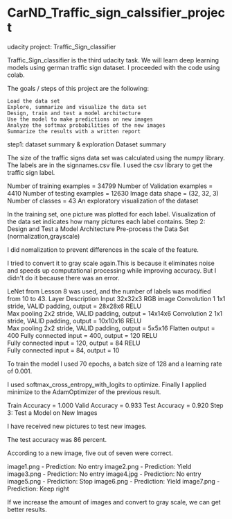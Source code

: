 # CarND_Traffic_sign_calssifier_project
udacity project: Traffic_Sign_classifier

Traffic_Sign_classifier is the third udacity task. We will learn deep learning models using german traffic sign dataset. I proceeded with the code using colab.

The goals / steps of this project are the following:

    Load the data set
    Explore, summarize and visualize the data set
    Design, train and test a model architecture
    Use the model to make predictions on new images
    Analyze the softmax probabilities of the new images
    Summarize the results with a written report

step1: dataset summary & exploration
Dataset summary

The size of the traffic signs data set was calculated using the numpy library. The labels are in the signnames.csv file. I used the csv library to get the traffic sign label.

Number of training examples = 34799 Number of Validation examples = 4410 Number of testing examples = 12630 Image data shape = (32, 32, 3) Number of classes = 43
An exploratory visualization of the dataset

In the training set, one picture was plotted for each label. Visualization of the data set indicates how many pictures each label contains.
Step 2: Design and Test a Model Architecture
Pre-process the Data Set (normalization,grayscale)

I did nomalization to prevent differences in the scale of the feature.

I tried to convert it to gray scale again.This is because it eliminates noise and speeds up computational processing while improving accuracy. But I didn't do it because there was an error.

LeNet from Lesson 8 was used, and the number of labels was modified from 10 to 43.
Layer 	Description
Input 	32x32x3 RGB image
Convolution 1 	1x1 stride, VALID padding, output = 28x28x6
RELU 	
Max pooling 	2x2 stride, VALID padding, output = 14x14x6
Convolution 2 	1x1 stride, VALID padding, output = 10x10x16
RELU 	
Max pooling 	2x2 stride, VALID padding, output = 5x5x16
Flatten 	output = 400
Fully connected 	input = 400, output = 120
RELU 	
Fully connected 	input = 120, output = 84
RELU 	
Fully connected 	input = 84, output = 10

To train the model I used 70 epochs, a batch size of 128 and a learning rate of 0.001.

I used softmax_cross_entropy_with_logits to optimize. Finally I applied minimize to the AdamOptimizer of the previous result.

Train Accuracy = 1.000 Valid Accuracy = 0.933 Test Accuracy = 0.920
Step 3: Test a Model on New Images

I have received new pictures to test new images.

The test accuracy was 86 percent.

According to a new image, five out of seven were correct.

image1.png - Prediction: No entry image2.png - Prediction: Yield image3.png - Prediction: No entry image4.jpg - Prediction: No entry image5.png - Prediction: Stop image6.png - Prediction: Yield image7.png - Prediction: Keep right

If we increase the amount of images and convert to gray scale, we can get better results.
